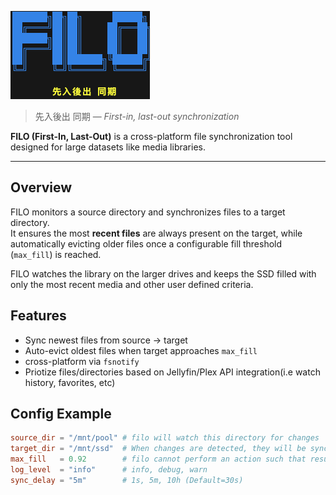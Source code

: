 ![image](/imgs/filo)
> 先入後出 同期 — *First-in, last-out synchronization*


**FILO (First-In, Last-Out)** is a cross-platform file synchronization tool designed for large datasets like media libraries.  

---

## Overview

FILO monitors a source directory and synchronizes files to a target directory.  
It ensures the most **recent files** are always present on the target, while automatically evicting older files once a configurable fill threshold (`max_fill`) is reached.

FILO watches the library on the larger drives and keeps the SSD filled with only the most recent media and other user defined criteria. 



## Features
- Sync newest files from source → target
- Auto-evict oldest files when target approaches `max_fill`
- cross-platform via `fsnotify`
- Priotize files/directories based on Jellyfin/Plex API integration(i.e watch history, favorites, etc)
 


## Config Example

```toml
source_dir = "/mnt/pool" # filo will watch this directory for changes
target_dir = "/mnt/ssd"  # When changes are detected, they will be synced here such that the contents match that of source_dir
max_fill   = 0.92        # filo cannot perform an action such that results in target_dir_fill > max_fill 
log_level  = "info"      # info, debug, warn
sync_delay = "5m"        # 1s, 5m, 10h (Default=30s)
```
